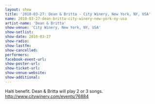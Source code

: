 ```yaml
---
layout: show
title: '2010-03-27: Dean & Britta - City Winery, New York, NY, USA'
name: 2010-03-27-dean-britta-city-winery-new-york-ny-usa
artist-name: 'Dean & Britta'
show-venue: 'City Winery, New York, NY, USA'
show-setlist: 
show-date: 2010-03-27
show-radio: 
show-lastfm: 
show-cancelled: 
performers: 
facebook-event-url: 
show-poster-url: 
show-ticket-url: 
show-venue-website: 
show-additional: 
---
```


Haiti benefit. Dean & Britta will play 2 or 3 songs. <a href="http://www.citywinery.com/events/76884">http://www.citywinery.com/events/76884</a>
